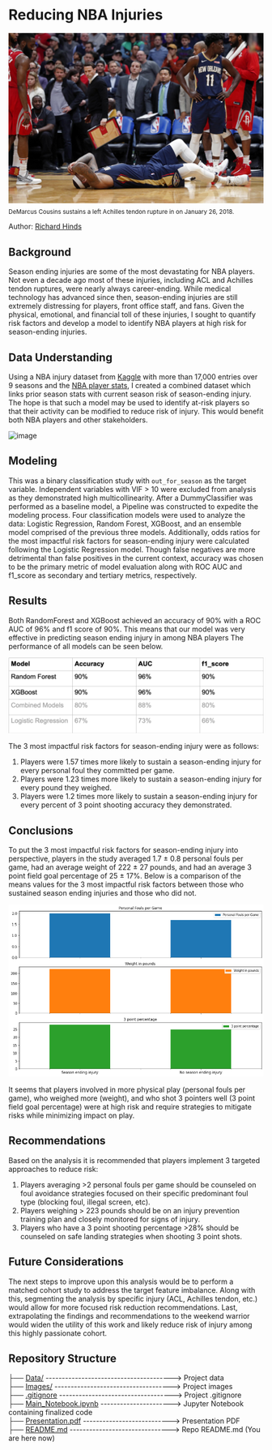# Reducing NBA Injuries
![image](https://github.com/RH3421/Reducing_NBA_Injuries/blob/main/Images/DC_Achilles.jpeg)
<sub>DeMarcus Cousins sustains a left Achilles tendon rupture in on January 26, 2018.</sub>

Author: [Richard Hinds](https://github.com/RH3421)

## Background
Season ending injuries are some of the most devastating for NBA players. Not even a decade ago most of these injuries, including ACL and Achilles tendon ruptures, were nearly always career-ending. While medical technology has advanced since then, season-ending injuries are still extremely distressing for players, front office staff, and fans. Given the physical, emotional, and financial toll of these injuries, I sought to quantify risk factors and develop a model to identify NBA players at high risk for season-ending injuries. 

## Data Understanding
Using a NBA injury dataset from [Kaggle](https://www.kaggle.com/datasets/ghopkins/nba-injuries-2010-2018) with more than 17,000 entries over 9 seasons and the [NBA player stats](https://www.nba.com/stats/players/traditional/?sort=PLAYER_NAME&dir=-1&Season=2009-10&SeasonType=Regular%20Season), I created a combined dataset which links prior season stats with current season risk of season-ending injury. The hope is that such a model may be used to identify at-risk players so that their activity can be modified to reduce risk of injury. This would benefit both NBA players and other stakeholders.

![image](https://github.com/RH3421/NBA_RTP/blob/main/Images/Incidence_injury.png)

## Modeling
This was a binary classification study with ```out_for_season``` as the target variable. Independent variables with VIF > 10 were excluded from analysis as they demonstrated high multicollinearity. After a DummyClassifier was performed as a baseline model, a Pipeline was constructed to expedite the modeling process. Four classification models were used to analyze the data: Logistic Regression, Random Forest, XGBoost, and an ensemble model comprised of the previous three models. Additionally, odds ratios for the most impactful risk factors for season-ending injury were calculated following the Logistic Regression model. Though false negatives are more detrimental than false positives in the current context, accuracy was chosen to be the primary metric of model evaluation along with ROC AUC and f1_score as secondary and tertiary metrics, respectively.

## Results
Both RandomForest and XGBoost achieved an accuracy of 90% with a ROC AUC of 96% and f1 score of 90%. This means that our model was very effective in predicting season ending injury in among NBA players The performance of all models can be seen below.

![image](https://github.com/RH3421/Reducing_NBA_Injuries/blob/main/Images/Model_Comparison.png) 

The 3 most impactful risk factors for season-ending injury were as follows:

1. Players were 1.57 times more likely to sustain a season-ending injury for every personal foul they committed per game.
2. Players were 1.23 times more likely to sustain a season-ending injury for every pound they weighed.
3. Players were 1.2 times more likely to sustain a season-ending injury for every percent of 3 point shooting accuracy they demonstrated.

## Conclusions 
To put the 3 most impactful risk factors for season-ending injury into perspective, players in the study averaged 1.7 ± 0.8 personal fouls per game, had an average weight of 222 ± 27 pounds, and had an average 3 point field goal percentage of 25 ± 17%. Below is a comparison of the means values for the 3 most impactful risk factors between those who sustained season ending injuries and those who did not.

![image](https://github.com/RH3421/Reducing_NBA_Injuries/blob/main/Images/Mean_risk_factors.png)

It seems that players involved in more physical play (personal fouls per game), who weighed more (weight), and who shot 3 pointers well (3 point field goal percentage) were at high risk and require strategies to mitigate risks while minimizing impact on play.

## Recommendations

Based on the analysis it is recommended that players implement 3 targeted approaches to reduce risk:

1. Players averaging >2 personal fouls per game should be counseled on foul avoidance strategies focused on their specific predominant foul type (blocking foul, illegal screen, etc).
2. Players weighing > 223 pounds should be on an injury prevention training plan and closely monitored for signs of injury.
3. Players who have a 3 point shooting percentage >28% should be counseled on safe landing strategies when shooting 3 point shots.

## Future Considerations
The next steps to improve upon this analysis would be to perform a matched cohort study to address the target feature imbalance. Along with this, segmenting the analysis by specific injury (ACL, Achilles tendon, etc.) would allow for more focused risk reduction recommendations. Last, extrapolating the findings and recommendations to the weekend warrior would widen the utility of this work and likely reduce risk of injury among this highly passionate cohort.

## Repository Structure
├── [Data/](https://github.com/RH3421/NBA_RTP/tree/main/Data) ---------------------------------------> Project data</br>
├── [Images/](https://github.com/RH3421/NBA_RTP/tree/main/Images) ------------------------------------> Project images</br>
├── [.gitignore](https://github.com/RH3421/NBA_RTP/blob/main/.gitignore) -----------------------------------> Project .gitignore</br>
├── [Main_Notebook.ipynb](https://github.com/RH3421/NBA_RTP/blob/main/Main_Notebook.ipynb) ----------------------> Jupyter Notebook containing finalized code</br>
├── [Presentation.pdf](https://github.com/RH3421/NBA_RTP/blob/main/Presentation.pdf) ---------------------------> Presentation PDF</br>
├── [README.md](https://github.com/RH3421/NBA_RTP/edit/main/README.md) -------------------------------> Repo README.md (You are here now)
